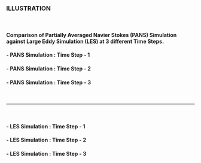 ### ILLUSTRATION

<br>

#### Comparison of Partially Averaged Navier Stokes (PANS) Simulation against Large Eddy Simulation (LES) at 3 different Time Steps.

#### - PANS Simulation : Time Step - 1



#### - PANS Simulation : Time Step - 2



#### - PANS Simulation : Time Step - 3



<br>
<hr>
<br>

#### - LES Simulation : Time Step - 1



#### - LES Simulation : Time Step - 2



#### - LES Simulation : Time Step - 3


